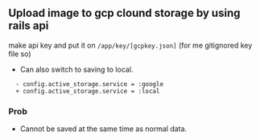## Upload image to gcp clound storage by using rails api

make api key and put it on `/app/key/[gcpkey.json]`
(for me gitignored key file so)

- Can also switch to saving to local.
```
  - config.active_storage.service = :google
  + config.active_storage.service = :local
```

### Prob
- Cannot be saved at the same time as normal data.
